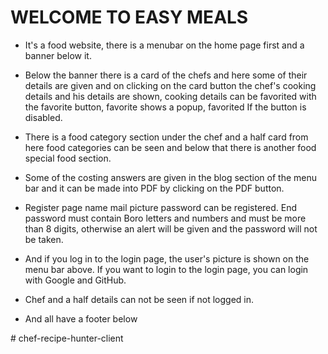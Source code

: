<h1>WELCOME TO EASY MEALS</h1>

* It's a food website, there is a menubar on the home page first and a banner below it.

* Below the banner there is a card of the chefs and here some of their details are given and on clicking on the card button the chef's cooking details and his details are shown, cooking details can be favorited with the favorite button, favorite shows a popup, favorited If the button is disabled.

* There is a food category section under the chef and a half card from here food categories can be seen and below that there is another food special food section.

* Some of the costing answers are given in the blog section of the menu bar and it can be made into PDF by clicking on the PDF button.

* Register page name mail picture password can be registered. End password must contain Boro letters and numbers and must be more than 8 digits, otherwise an alert will be given and the password will not be taken.

* And if you log in to the login page, the user's picture is shown on the menu bar above. If you want to login to the login page, you can login with Google and GitHub.

* Chef and a half details can not be seen if not logged in.

* And all have a footer below
</h1># chef-recipe-hunter-client
